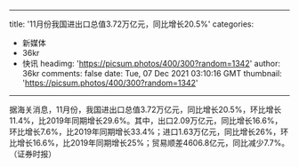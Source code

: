 
---
title: '11月份我国进出口总值3.72万亿元，同比增长20.5%'
categories: 
 - 新媒体
 - 36kr
 - 快讯
headimg: 'https://picsum.photos/400/300?random=1342'
author: 36kr
comments: false
date: Tue, 07 Dec 2021 03:10:16 GMT
thumbnail: 'https://picsum.photos/400/300?random=1342'
---

<div>   
据海关消息，11月份，我国进出口总值3.72万亿元，同比增长20.5%，环比增长11.4%，比2019年同期增长29.6%。其中，出口2.09万亿元，同比增长16.6%，环比增长7.6%，比2019年同期增长33.4%；进口1.63万亿元，同比增长26%，环比增长16.6%，比2019年同期增长25%；贸易顺差4606.8亿元，同比减少7.7%。（证券时报）  
</div>
            